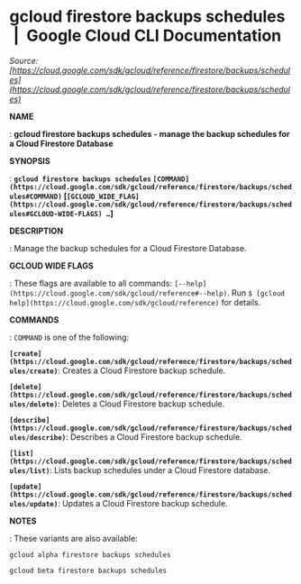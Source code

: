 # gcloud firestore backups schedules  |  Google Cloud CLI Documentation

*Source: [https://cloud.google.com/sdk/gcloud/reference/firestore/backups/schedules](https://cloud.google.com/sdk/gcloud/reference/firestore/backups/schedules)*

**NAME**

: **gcloud firestore backups schedules - manage the backup schedules for a Cloud Firestore Database**

**SYNOPSIS**

: **`gcloud firestore backups schedules` `[COMMAND](https://cloud.google.com/sdk/gcloud/reference/firestore/backups/schedules#COMMAND)` [`[GCLOUD_WIDE_FLAG](https://cloud.google.com/sdk/gcloud/reference/firestore/backups/schedules#GCLOUD-WIDE-FLAGS) …`]**

**DESCRIPTION**

: Manage the backup schedules for a Cloud Firestore Database.

**GCLOUD WIDE FLAGS**

: These flags are available to all commands: `[--help](https://cloud.google.com/sdk/gcloud/reference#--help)`.
Run `$ [gcloud help](https://cloud.google.com/sdk/gcloud/reference)` for details.

**COMMANDS**

: ``COMMAND`` is one of the following:

**`[create](https://cloud.google.com/sdk/gcloud/reference/firestore/backups/schedules/create)`**:
Creates a Cloud Firestore backup schedule.

**`[delete](https://cloud.google.com/sdk/gcloud/reference/firestore/backups/schedules/delete)`**:
Deletes a Cloud Firestore backup schedule.

**`[describe](https://cloud.google.com/sdk/gcloud/reference/firestore/backups/schedules/describe)`**:
Describes a Cloud Firestore backup schedule.

**`[list](https://cloud.google.com/sdk/gcloud/reference/firestore/backups/schedules/list)`**:
Lists backup schedules under a Cloud Firestore database.

**`[update](https://cloud.google.com/sdk/gcloud/reference/firestore/backups/schedules/update)`**:
Updates a Cloud Firestore backup schedule.

**NOTES**

: These variants are also available:

```
gcloud alpha firestore backups schedules
```

```
gcloud beta firestore backups schedules
```